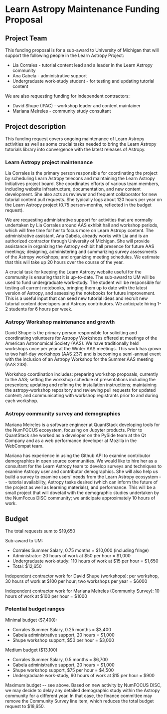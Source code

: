 # Learn Astropy Maintenance Funding Proposal

## Project Team

This funding proposal is for a sub-award to University of Michigan
that will support the following people in the Learn Astropy Project:
* Lia Corrales - tutorial content lead and a leader in the Learn
  Astropy community
* Ana Gabela - administrative support
* Undergraduate work-study student - for testing and updating tutorial
  content

We are also requesting funding for independent contractors:
* David Shupe (IPAC) - workshop leader and content maintainer
* Mariana Meireles - community study consultant

## Project description

This funding request covers ongoing maintenance of Learn Astropy
activities as well as some crucial tasks needed to bring the Learn
Astropy tutorials library into convergence with the latest releases of
Astropy.

### Learn Astropy project maintenance

Lia Corrales is the primary person responsible for coordinating the
project by scheduling Learn Astropy telecons and maintaining the Learn
Astropy Initiatives project board. She coordinates efforts of various
team members, including website infrastructure, documentation, and new
content development. She also acts as reviewer and frequent
collaborator for new tutorial content pull requests. She typically
logs about 120 hours per year on the Learn Astropy project (0.75
person-months, reflected in the budget request).

We are requesting administrative support for activities that are
normally undertaken by Lia Corrales around AAS exhibit hall and
workshop periods, which will free time for her to focus more on Learn
Astropy content. The administrative assistant, Ana Gabela, already
works with Lia and is an authorized contractor through University of
Michigan. She will provide assistance in organizing the Astropy
exhibit hall presence for future AAS meetings; designing,
administering and summarizing survey assessments of the Astropy
workshops; and organizing meeting schedules. We estimate that this
will take up 20 hours over the course of the year.

A crucial task for keeping the Learn Astropy website useful for the
community is ensuring that it is up-to-date. The sub-award to UM will
be used to fund undergraduate work-study. The student will be
responsible for testing all current notebooks, bringing them up to
date with the latest version of Astropy, and assessing the notebooks
for future improvement. This is a useful input that can seed new
tutorial ideas and recruit new tutorial content developers and Astropy
contributors. We anticipate hiring 1-2 students for 6 hours per week.

### Astropy Workshop maintenance and growth

David Shupe is the primary person responsible for soliciting and
coordinating volunteers for Astropy Workshops offered at meetings of
the American Astronomical Society (AAS). We have traditionally held
workshops once per year at the Winter AAS meetings. This work has
grown to two half-day workshops (AAS 237) and is becoming a
semi-annual event with the inclusion of an Astropy Workshop for the
Summer AAS meeting (AAS 238).

Workshop coordination includes: preparing workshop proposals,
currently to the AAS; setting the workshop schedule of presentations
including the presenters; updating and refining the installation
instructions; maintaining the astropy-workshop repository and
reviewing pull requests for updated content; and communicating with
workshop registrants prior to and during each workshop.

### Astropy community survey and demographics

Mariana Meireles is a software engineer at QuantStack developing tools
for the NumFOCUS ecosystem, focusing on Jupyter products. Prior to
QuantStack she worked as a developer on the PySide team at the Qt
Company and as a web performance developer at Mozilla in the WebCompat
team.

Mariana has experience in using the Github API to examine contributor
demographics in open source communities. We would like to hire her as
a consultant for the Learn Astropy team to develop surveys and
techniques to examine Astropy user and contributor demographics. She
will also help us build a survey to examine users’ needs from the
Learn Astropy ecosystem -- tutorial availability, Astropy tasks
desired (which can inform the future of the project as well as
learning materials), and performance. This will be a small project
that will dovetail with the demographic studies undertaken by the
NumFocus DISC community; we anticipate approximately 10 hours of work.

## Budget

The total requests sum to $19,650

Sub-award to UM: 
* Corrales Summer Salary, 0.75 months = $10,000 (including fringe)
* Administrator: 20 hours of work at $50 per hour = $1,000
* Undergraduate work-study: 110 hours of work at $15 per hour = $1,650
* Total: $12,650

Independent contractor work for David Shupe (workshops): per workshop, 30 hours of
work at $100 per hour; two workshops per year = $6000

Independent contractor work for Mariana Meireles (Community Survey): 10 hours of work at
$100 per hour = $1000

### Potential budget ranges

Minimal budget ($7,400):
* Corrales Summer Salary, 0.25 months = $3,400
* Gabela administrative support, 20 hours = $1,000
* Shupe workshop support, $50 per hour = $3,000

Medium budget ($13,100)
* Corrales Summer Salary, 0.5 months = $6,700
* Gabela administrative support, 20 hours = $1,000
* Shupe workshop support, $75 per hour = $4,500
* Undergraduate work-study, 60 hours of work at $15 per hour = $900

Maximum budget -- see above. Based on new activity by NumFOCUS DISC,
we may decide to delay any detailed demographic study within the
Astropy community for a different year. In that case, the finance
committee may remove the Community Survey line item, which reduces the
total budget request to $18,650.
